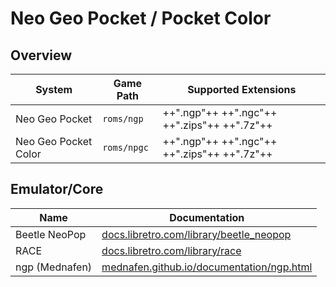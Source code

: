 # Neo Geo Pocket / Pocket Color

## Overview

| System | Game Path | Supported Extensions |
| -- | -- | -- |
| Neo Geo Pocket | `roms/ngp` | ++".ngp"++ ++".ngc"++ ++".zips"++ ++".7z"++ |
| Neo Geo Pocket Color | `roms/npgc` | ++".ngp"++ ++".ngc"++ ++".zips"++ ++".7z"++ |

## Emulator/Core

| Name | Documentation |
| --- | --- |
| Beetle NeoPop | [docs.libretro.com/library/beetle_neopop](https://docs.libretro.com/library/beetle_neopop/) |
| RACE | [docs.libretro.com/library/race](https://docs.libretro.com/library/race/) |
| ngp (Mednafen) | [mednafen.github.io/documentation/ngp.html](https://mednafen.github.io/documentation/ngp.html) |
